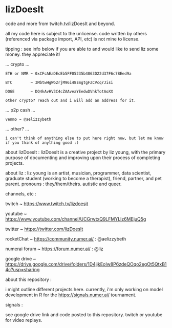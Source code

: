 # lizDoesIt
code and more from twitch.tv/lizDoesIt and beyond.

all my code here is subject to the unlicense. code written by others (referenced via package import, API, etc) is not mine to license. 

tipping : see info below if you are able to and would like to send liz some money. they appreciate it!

  ... crypto ...
  
    ETH or NMR ~ 0xCFcAEaDEcEb5FF05235b4063D22d37F6c7BEed9a
    
    BTC        ~ 3MbtwHgWo2rjM96i48zmgtgFZCVcqrJisi
    
    DOGE       ~ DQ4kAvHV3C4cZAAveaYEedwDVhkTotAoXX
    
    other crypto? reach out and i will add an address for it.
    
  ... p2p cash ...
  
    venmo ~ @aelizzybeth
    
  ... other? ...
  
    i can't think of anything else to put here right now, but let me know if you think of anything good :)
    
about lizDoesIt : lizDoesIt is a creative project by liz young, with the primary purpose of documenting and improving upon their process of completing projects. 

about liz : liz young is an artist, musician, programmer, data scientist, graduate student (working to become a therapist), friend, partner, and pet parent. pronouns : they/them/theirs. autistic and queer.

channels, etc : 

  twitch ~         https://www.twitch.tv/lizdoesit
  
  youtube ~        https://www.youtube.com/channel/UCGrwtxQ9LFMYLlz6MEjuQ5g
  
  twitter ~        https://twitter.com/lizDoesIt
  
  rocketChat ~     https://community.numer.ai/      : @aelizzybeth
  
  numerai forum ~  https://forum.numer.ai/          : @liz
  
  google drive ~   https://drive.google.com/drive/folders/1D4jjkEoIw8P6zdeQOqo2egOt5QtxB14c?usp=sharing

about this repository : 

  i might outline different projects here. currently, i'm only working on model development in R for the https://signals.numer.ai/ tournament.

signals : 

  see google drive link and code posted to this repository. twitch or youtube for video replays.
